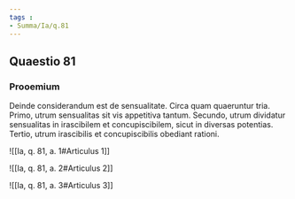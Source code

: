 ```yaml
---
tags : 
- Summa/Ia/q.81
---
```


## Quaestio 81

### Prooemium

Deinde considerandum est de sensualitate. Circa quam quaeruntur tria. Primo, utrum sensualitas sit vis appetitiva tantum. Secundo, utrum dividatur sensualitas in irascibilem et concupiscibilem, sicut in diversas potentias. Tertio, utrum irascibilis et concupiscibilis obediant rationi.

![[Ia, q. 81, a. 1#Articulus 1]]

![[Ia, q. 81, a. 2#Articulus 2]]

![[Ia, q. 81, a. 3#Articulus 3]]

